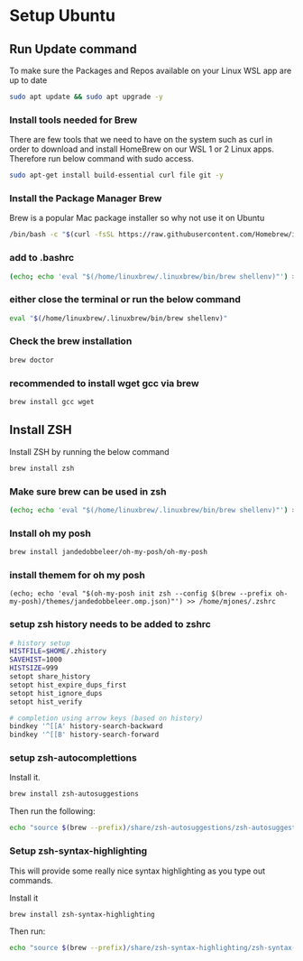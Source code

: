 # Setup Ubuntu

## Run Update command

To make sure the Packages and Repos available on your Linux WSL app are up to date

```bash
sudo apt update && sudo apt upgrade -y
```

### Install tools needed for Brew

There are few tools that we need to have on the system such as curl in order to download
and install HomeBrew on our WSL 1 or 2 Linux apps. Therefore run below command with sudo access.

```bash
sudo apt-get install build-essential curl file git -y
```

### Install the Package Manager Brew

Brew is a popular Mac package installer so why not use it on Ubuntu

```bash
/bin/bash -c "$(curl -fsSL https://raw.githubusercontent.com/Homebrew/install/HEAD/install.sh)"
```

### add to .bashrc

```bash
(echo; echo 'eval "$(/home/linuxbrew/.linuxbrew/bin/brew shellenv)"') >> /home/mjones/.bashrc
```

### either close the terminal or run the below command

```bash
eval "$(/home/linuxbrew/.linuxbrew/bin/brew shellenv)"
```

### Check the brew installation

```bash
brew doctor
```

### recommended to install wget gcc via brew

```bash
brew install gcc wget
```

## Install ZSH
 
 Install ZSH by running the below command

```bash
brew install zsh
```
### Make  sure brew can be used in zsh
```bash
(echo; echo 'eval "$(/home/linuxbrew/.linuxbrew/bin/brew shellenv)"') >> /home/mjones/.zshrc

```
### Install oh my posh
```bash
brew install jandedobbeleer/oh-my-posh/oh-my-posh
```
### install themem for oh my posh
```
(echo; echo 'eval "$(oh-my-posh init zsh --config $(brew --prefix oh-my-posh)/themes/jandedobbeleer.omp.json)"') >> /home/mjones/.zshrc
```

### setup zsh history  needs to be added to zshrc
```bash
# history setup
HISTFILE=$HOME/.zhistory
SAVEHIST=1000
HISTSIZE=999
setopt share_history
setopt hist_expire_dups_first
setopt hist_ignore_dups
setopt hist_verify

# completion using arrow keys (based on history)
bindkey '^[[A' history-search-backward
bindkey '^[[B' history-search-forward
```
### setup zsh-autocomplettions
Install it. 
```bash
brew install zsh-autosuggestions
```
Then run the following:
```bash
echo "source $(brew --prefix)/share/zsh-autosuggestions/zsh-autosuggestions.zsh" >> ~/.zshrc
```

### Setup zsh-syntax-highlighting
This will provide some really nice syntax highlighting as you type out commands.

Install it 
```bash
brew install zsh-syntax-highlighting
```
Then run:
```bash
echo "source $(brew --prefix)/share/zsh-syntax-highlighting/zsh-syntax-highlighting.zsh" >> ~/.zshrc
```